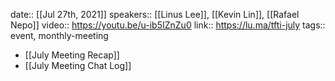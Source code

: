 date:: [[Jul 27th, 2021]]
speakers:: [[Linus Lee]], [[Kevin Lin]], [[Rafael Nepo]]
video:: https://youtu.be/u-ib5IZnZu0
link:: https://lu.ma/tfti-july
tags:: event, monthly-meeting

- [[July Meeting Recap]]
- [[July Meeting Chat Log]]
